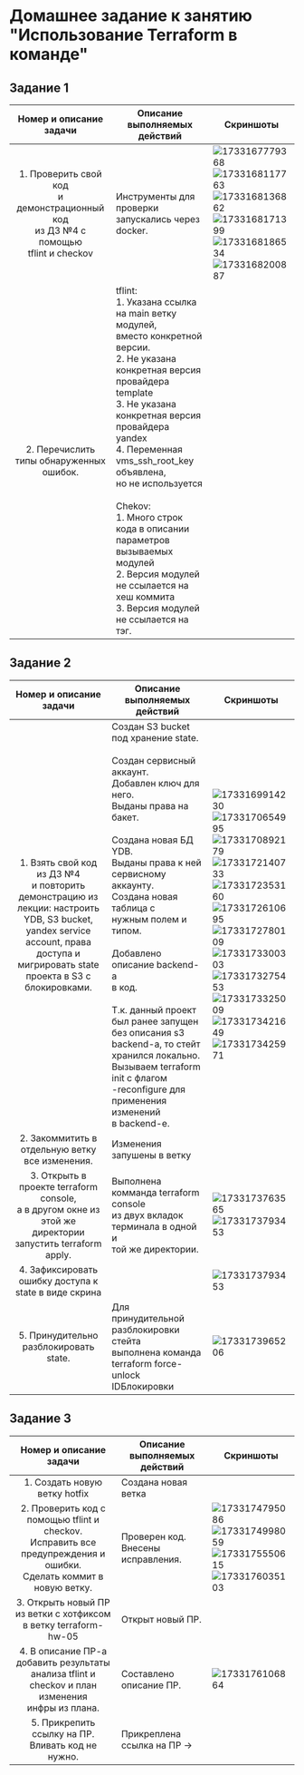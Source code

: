 # Домашнее задание к занятию "Использование Terraform в команде"

## Задание 1

|                                                    Номер и описание задачи                                                    | Описание выполняемых действий                                                                                                                                                                                                                                                                                                                                                                                                                                                                                                                                                                                                                                                                                                     | Скриншоты                                                                                                                                                                                                                                                                                                 |
| :-----------------------------------------------------------------------------------------------------------------------------------------------: | ------------------------------------------------------------------------------------------------------------------------------------------------------------------------------------------------------------------------------------------------------------------------------------------------------------------------------------------------------------------------------------------------------------------------------------------------------------------------------------------------------------------------------------------------------------------------------------------------------------------------------------------------------------------------------------------------------------------------------------------------------------ | ------------------------------------------------------------------------------------------------------------------------------------------------------------------------------------------------------------------------------------------------------------------------------------------------------------------ |
| 1. Проверить свой код<br />и демонстрационный код<br />из ДЗ №4 с помощью<br />tflint и checkov | Инструменты для проверки запускались через<br />docker.                                                                                                                                                                                                                                                                                                                                                                                                                                                                                                                                                                                                                                                                | ![1733167779368](image/README/1733167779368.png)<br />![1733168117763](image/README/1733168117763.png)<br />![1733168136862](image/README/1733168136862.png)<br />![1733168171399](image/README/1733168171399.png)<br />![1733168186534](image/README/1733168186534.png)<br />![1733168200887](image/README/1733168200887.png) |
|                                  2. Перечислить типы обнаруженных<br />ошибок.                                  | tflint:<br />1. Указана ссылка на main ветку модулей, <br />вместо конкретной версии.<br />2. Не указана конкретная версия провайдера<br />template<br />3. Не указана конкретная версия провайдера<br />yandex<br />4. Переменная vms_ssh_root_key объявлена,<br />но не используется<br /><br />Chekov:<br />1. Много строк кода в описании параметров<br />вызываемых модулей<br />2. Версия модулей не ссылается на хеш коммита<br />3. Версия модулей не ссылается на тэг. |                                                                                                                                                                                                                                                                                                                    |

## Задание 2

|                                                                                                                                  Номер и описание задачи                                                                                                                                  | Описание выполняемых действий                                                                                                                                                                                                                                                                                                                                                                                                                                                                                                                                                                                                                                                                                                                                                                                            | Скриншоты                                                                                                                                                                                                                                                                                                                                                                                                                                                                                                                                                                                                                         |
| :-----------------------------------------------------------------------------------------------------------------------------------------------------------------------------------------------------------------------------------------------------------------------------------------------------------: | --------------------------------------------------------------------------------------------------------------------------------------------------------------------------------------------------------------------------------------------------------------------------------------------------------------------------------------------------------------------------------------------------------------------------------------------------------------------------------------------------------------------------------------------------------------------------------------------------------------------------------------------------------------------------------------------------------------------------------------------------------------------------------------------------------------------------------------------------- | ------------------------------------------------------------------------------------------------------------------------------------------------------------------------------------------------------------------------------------------------------------------------------------------------------------------------------------------------------------------------------------------------------------------------------------------------------------------------------------------------------------------------------------------------------------------------------------------------------------------------------------------ |
| 1. Взять свой код из ДЗ №4<br />и повторить демонстрацию из<br />лекции: настроить YDB, S3 bucket,<br />yandex service account, права доступа и<br />мигрировать state проекта в S3 с<br />блокировками. | Создан S3 bucket под хранение state.<br /><br />Создан сервисный аккаунт. <br />Добавлен ключ для него.<br />Выданы права на бакет.<br /><br />Создана новая БД YDB.<br />Выданы права к ней сервисному <br />аккаунту.<br />Создана новая таблица с <br />нужным полем и типом.<br /><br />Добавлено описание backend-a<br />в код.<br /><br />Т.к. данный проект был ранее запущен<br />без описания s3 backend-a, то стейт<br />хранился локально.<br />Вызываем terraform init с флагом<br />-reconfigure для применения изменений<br />в backend-е. | ![1733169914230](image/README/1733169914230.png)<br />![1733170654995](image/README/1733170654995.png)<br />![1733170892179](image/README/1733170892179.png)<br />![1733172140733](image/README/1733172140733.png)<br />![1733172353160](image/README/1733172353160.png)<br />![1733172610695](image/README/1733172610695.png)<br />![1733172780109](image/README/1733172780109.png)<br />![1733173300303](image/README/1733173300303.png)<br />![1733173275453](image/README/1733173275453.png)<br />![1733173325009](image/README/1733173325009.png)<br />![1733173421649](image/README/1733173421649.png)<br />![1733173425971](image/README/1733173425971.png) |
|                                                                                                          2. Закоммитить в отдельную ветку<br />все изменения.                                                                                                          | Изменения запушены в ветку                                                                                                                                                                                                                                                                                                                                                                                                                                                                                                                                                                                                                                                                                                                                                                                                   |                                                                                                                                                                                                                                                                                                                                                                                                                                                                                                                                                                                                                                            |
|                                                                   3. Открыть в проекте terraform console,<br />а в другом окне из этой же директории<br />запустить terraform apply.                                                                   | Выполнена комманда terraform console<br />из двух вкладок терминала в одной и <br />той же директории.                                                                                                                                                                                                                                                                                                                                                                                                                                                                                                                                                                                                                                                                                | ![1733173763565](image/README/1733173763565.png)<br />![1733173793453](image/README/1733173793453.png)                                                                                                                                                                                                                                                                                                                                                                                                                                                                                                                                         |
|                                                                                                       4. Зафиксировать ошибку доступа к<br />state в виде скрина                                                                                                       |                                                                                                                                                                                                                                                                                                                                                                                                                                                                                                                                                                                                                                                                                                                                                                                                                                                     | ![1733173793453](image/README/1733173793453.png)                                                                                                                                                                                                                                                                                                                                                                                                                                                                                                                                                                                             |
|                                                                                                                       5. Принудительно разблокировать state.                                                                                                                       | Для принудительной разблокировки стейта<br />выполнена команда<br />terraform force-unlock IDБлокировки                                                                                                                                                                                                                                                                                                                                                                                                                                                                                                                                                                                                                                                                               | ![1733173965206](image/README/1733173965206.png)                                                                                                                                                                                                                                                                                                                                                                                                                                                                                                                                                                                             |

## Задание 3

|                                                                                Номер и описание задачи                                                                                | Описание выполняемых действий                   | Скриншоты                                                                                                                                                                                         |
| :-------------------------------------------------------------------------------------------------------------------------------------------------------------------------------------------------------: | -------------------------------------------------------------------------- | ---------------------------------------------------------------------------------------------------------------------------------------------------------------------------------------------------------- |
|                                                                              1. Создать новую ветку hotfix                                                                              | Создана новая ветка                                       |                                                                                                                                                                                                            |
| 2. Проверить код с помощью tflint и checkov.<br />Исправить все предупреждения и ошибки.<br />Сделать коммит в новую ветку. | Проверен код.<br />Внесены исправления.<br /> | ![1733174795086](image/README/1733174795086.png)<br />![1733174998059](image/README/1733174998059.png)<br />![1733175550615](image/README/1733175550615.png)<br />![1733176035103](image/README/1733176035103.png) |
|                                                3. Открыть новый ПР из ветки с хотфиксом<br />в ветку terraform-hw-05                                                | Открыт новый ПР.                                              |                                                                                                                                                                                                            |
|                4. В описание ПР-а добавить результаты<br />анализа tflint и checkov и план изменения<br />инфры из плана.                | Составлено описание ПР.                                | ![1733176106864](image/README/1733176106864.png)                                                                                                                                                             |
|                                                        5. Прикрепить ссылку на ПР.<br />Вливать код не нужно.                                                        | Прикреплена ссылка на ПР ->                           |                                                                                                                                                                                                            |
